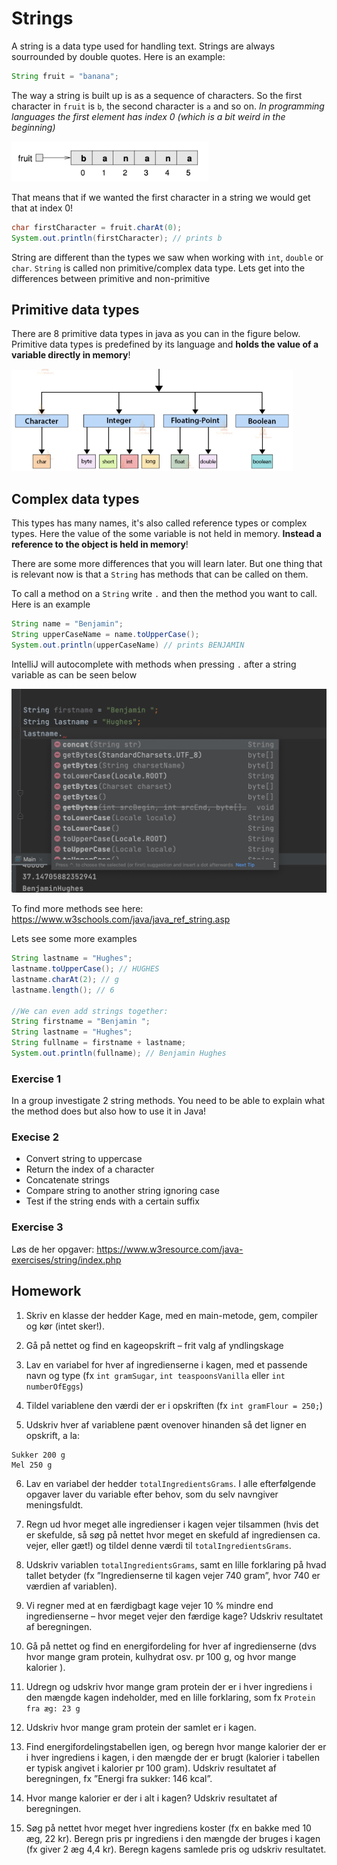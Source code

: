 # Strings

A string is a data type used for handling text. Strings are always sourrounded by double quotes. Here is an example:

```java
String fruit = "banana";
```



The way a string is built up is as a sequence of characters. So the first character in `fruit` is `b`, the second character is `a` and so on. *In programming languages the first element has index 0 (which is a bit weird in the beginning)*

![String character sequence](../../assets/string-characters.png)

That means that if we wanted the first character in a string we would get that at index 0!

```java
char firstCharacter = fruit.charAt(0);
System.out.println(firstCharacter); // prints b
```



String are different than the types we saw when working with `int`, `double` or `char`. `String` is called non primitive/complex data type. Lets get into the differences between primitive and non-primitive



## Primitive data types

There are 8 primitive data types in java as you can in the figure below. Primitive data types is predefined by its language and **holds the value of a variable directly in memory**! 



![Primitive data types](../../assets/primitive-data-types.png)



## Complex data types

This types has many names, it's also called reference types or complex types. Here the value of the some variable is not held in memory. **Instead a reference to the object is held in memory**!

There are some more differences that you will learn later. But one thing that is relevant now is that a `String` has methods that can be called on them. 

To call a method on a `String` write `.` and then the method you want to call. Here is an example

```java
String name = "Benjamin";
String upperCaseName = name.toUpperCase();
System.out.println(upperCaseName) // prints BENJAMIN
```



IntelliJ will autocomplete with methods when pressing `.` after a string variable as can be seen below

![String methods](../../assets/string-methods.png)

To find more methods see here: https://www.w3schools.com/java/java_ref_string.asp



Lets see some more examples

```java
String lastname = "Hughes";
lastname.toUpperCase(); // HUGHES
lastname.charAt(2); // g
lastname.length(); // 6

//We can even add strings together:
String firstname = "Benjamin ";
String lastname = "Hughes";
String fullname = firstname + lastname;
System.out.println(fullname); // Benjamin Hughes
```



### Exercise 1

In a group investigate 2 string methods. You need to be able to explain what the method does but also how to use it in Java!



### Execise 2

- Convert string to uppercase
- Return the index of a character
- Concatenate strings
- Compare string to another string ignoring case
- Test if the string ends with a certain suffix



### Exercise 3 

Løs de her opgaver: https://www.w3resource.com/java-exercises/string/index.php



## Homework

1. Skriv en klasse der hedder Kage, med en main-metode, gem, compiler og kør (intet sker!). 

2. Gå på nettet og find en kageopskrift – frit valg af yndlingskage 

3. Lav en variabel for hver af ingredienserne i kagen, med et passende navn og type (fx `int gramSugar`,  `int teaspoonsVanilla` eller `int numberOfEggs`)

4. Tildel variablene den værdi der er i opskriften (fx `int gramFlour = 250;`) 

5. Udskriv hver af variablene pænt ovenover hinanden så det ligner en opskrift, a la: 

```
Sukker 200 g
Mel 250 g
```

6. Lav en variabel der hedder `totalIngredientsGrams`. I alle efterfølgende opgaver laver du variable efter behov, som du selv navngiver meningsfuldt. 

7. Regn ud hvor meget alle ingredienser i kagen vejer tilsammen (hvis det er skefulde, så søg på nettet hvor meget en skefuld af ingrediensen ca. vejer, eller gæt!) og tildel denne værdi til `totalIngredientsGrams`. 

8. Udskriv variablen `totalIngredientsGrams`, samt en lille forklaring på hvad tallet betyder (fx ”Ingredienserne til kagen vejer 740 gram”, hvor 740 er værdien af variablen). 

9. Vi regner med at en færdigbagt kage vejer 10 % mindre end ingredienserne – hvor meget vejer den færdige kage? Udskriv resultatet af beregningen. 

10. Gå på nettet og find en energifordeling for hver af ingredienserne (dvs hvor mange gram protein, kulhydrat osv. pr 100 g, og hvor mange kalorier ). 

11. Udregn og udskriv hvor mange gram protein der er i hver ingrediens i den mængde kagen indeholder, med en lille forklaring, som fx `Protein fra æg: 23 g`

12. Udskriv hvor mange gram protein der samlet er i kagen. 

13. Find energifordelingstabellen igen, og beregn hvor mange kalorier der er i hver ingrediens i kagen, i den mængde der er brugt (kalorier i tabellen er typisk angivet i kalorier pr 100 gram). Udskriv resultatet af beregningen, fx ”Energi fra sukker: 146 kcal”. 

14. Hvor mange kalorier er der i alt i kagen? Udskriv resultatet af beregningen. 

15. Søg på nettet hvor meget hver ingrediens koster (fx en bakke med 10 æg, 22 kr). Beregn pris pr ingrediens i den mængde der bruges i kagen (fx giver 2 æg 4,4 kr). Beregn kagens samlede pris og udskriv resultatet. 

